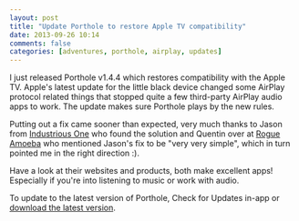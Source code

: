 ```yaml
---
layout: post
title: "Update Porthole to restore Apple TV compatibility"
date: 2013-09-26 10:14
comments: false
categories: [adventures, porthole, airplay, updates]
---
```


I just released Porthole v1.4.4 which restores compatibility with the Apple TV.
Apple's latest update for the little black device changed some AirPlay protocol
related things that stopped quite a few third-party AirPlay audio apps to work.
The update makes sure Porthole plays by the new rules.

<!-- more -->

Putting out a fix came sooner than expected, very much thanks to Jason from 
[Industrious One](http://industriousone.com/) who found the solution and Quentin
over at [Rogue Amoeba](http://www.rogueamoeba.com/) who mentioned Jason's 
fix to be "very very simple", which in turn pointed me in the right direction :). 

Have a look at their websites and products, both make excellent apps!
Especially if you're into listening to music or work with audio.

To update to the latest version of Porthole, Check for Updates in-app or
[download the latest version](http://www.getporthole.com/download).
